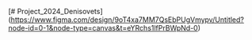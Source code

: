 [# Project_2024_Denisovets]
(https://www.figma.com/design/9oT4xa7MM7QsEbPUgVmypv/Untitled?node-id=0-1&node-type=canvas&t=eYRchs1lfPrBWpNd-0)
